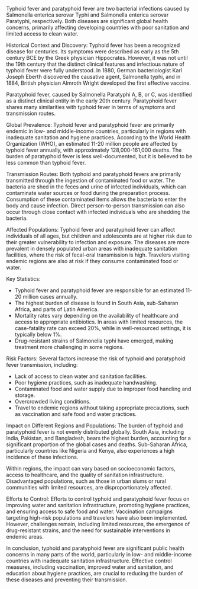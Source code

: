 Typhoid fever and paratyphoid fever are two bacterial infections caused by Salmonella enterica serovar Typhi and Salmonella enterica serovar Paratyphi, respectively. Both diseases are significant global health concerns, primarily affecting developing countries with poor sanitation and limited access to clean water.

Historical Context and Discovery:
Typhoid fever has been a recognized disease for centuries. Its symptoms were described as early as the 5th century BCE by the Greek physician Hippocrates. However, it was not until the 19th century that the distinct clinical features and infectious nature of typhoid fever were fully understood. In 1880, German bacteriologist Karl Joseph Eberth discovered the causative agent, Salmonella typhi, and in 1884, British physician Almroth Wright developed the first effective vaccine.

Paratyphoid fever, caused by Salmonella Paratyphi A, B, or C, was identified as a distinct clinical entity in the early 20th century. Paratyphoid fever shares many similarities with typhoid fever in terms of symptoms and transmission routes.

Global Prevalence:
Typhoid fever and paratyphoid fever are primarily endemic in low- and middle-income countries, particularly in regions with inadequate sanitation and hygiene practices. According to the World Health Organization (WHO), an estimated 11-20 million people are affected by typhoid fever annually, with approximately 128,000-161,000 deaths. The burden of paratyphoid fever is less well-documented, but it is believed to be less common than typhoid fever.

Transmission Routes:
Both typhoid and paratyphoid fevers are primarily transmitted through the ingestion of contaminated food or water. The bacteria are shed in the feces and urine of infected individuals, which can contaminate water sources or food during the preparation process. Consumption of these contaminated items allows the bacteria to enter the body and cause infection. Direct person-to-person transmission can also occur through close contact with infected individuals who are shedding the bacteria.

Affected Populations:
Typhoid fever and paratyphoid fever can affect individuals of all ages, but children and adolescents are at higher risk due to their greater vulnerability to infection and exposure. The diseases are more prevalent in densely populated urban areas with inadequate sanitation facilities, where the risk of fecal-oral transmission is high. Travelers visiting endemic regions are also at risk if they consume contaminated food or water.

Key Statistics:
- Typhoid fever and paratyphoid fever are responsible for an estimated 11-20 million cases annually.
- The highest burden of disease is found in South Asia, sub-Saharan Africa, and parts of Latin America.
- Mortality rates vary depending on the availability of healthcare and access to appropriate antibiotics. In areas with limited resources, the case-fatality rate can exceed 20%, while in well-resourced settings, it is typically below 1%.
- Drug-resistant strains of Salmonella typhi have emerged, making treatment more challenging in some regions.

Risk Factors:
Several factors increase the risk of typhoid and paratyphoid fever transmission, including:
- Lack of access to clean water and sanitation facilities.
- Poor hygiene practices, such as inadequate handwashing.
- Contaminated food and water supply due to improper food handling and storage.
- Overcrowded living conditions.
- Travel to endemic regions without taking appropriate precautions, such as vaccination and safe food and water practices.

Impact on Different Regions and Populations:
The burden of typhoid and paratyphoid fever is not evenly distributed globally. South Asia, including India, Pakistan, and Bangladesh, bears the highest burden, accounting for a significant proportion of the global cases and deaths. Sub-Saharan Africa, particularly countries like Nigeria and Kenya, also experiences a high incidence of these infections.

Within regions, the impact can vary based on socioeconomic factors, access to healthcare, and the quality of sanitation infrastructure. Disadvantaged populations, such as those in urban slums or rural communities with limited resources, are disproportionately affected.

Efforts to Control:
Efforts to control typhoid and paratyphoid fever focus on improving water and sanitation infrastructure, promoting hygiene practices, and ensuring access to safe food and water. Vaccination campaigns targeting high-risk populations and travelers have also been implemented. However, challenges remain, including limited resources, the emergence of drug-resistant strains, and the need for sustainable interventions in endemic areas.

In conclusion, typhoid and paratyphoid fever are significant public health concerns in many parts of the world, particularly in low- and middle-income countries with inadequate sanitation infrastructure. Effective control measures, including vaccination, improved water and sanitation, and education about hygiene practices, are crucial to reducing the burden of these diseases and preventing their transmission.